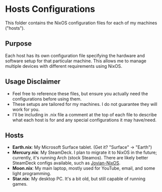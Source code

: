 # Hosts Configurations

This folder contains the NixOS configuration files for each of my machines ("hosts").

## Purpose

Each host has its own configuration file specifying the hardware and software setup for that particular machine. This allows me to manage multiple devices with different requirements using NixOS.

## Usage Disclaimer

- Feel free to reference these files, but ensure you actually need the configurations before using them.
- These setups are tailored for my machines. I do not guarantee they will work for you.
- I'll be including in .nix file a comment at the top of each file to describe what each host is for and any special configurations it may have/need.

## Hosts

- **Earth.nix**: My Microsoft Surface tablet. (Get it? "Surface" → "Earth")
- **Mercury.nix**: My SteamDeck. I plan to migrate it to NixOS in the future; currently, it's running Arch (stock Steamos). There are likely better SteamDeck configs available, such as [Jovian-NixOS](https://github.com/Jovian-Experiments/Jovian-NixOS).
- **Moon.nix**: My main laptop, mostly used for YouTube, email, and some light programming.
- **Star.nix**: My desktop PC. It's a bit old, but still capable of running games.
